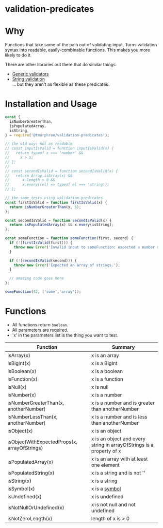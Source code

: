 # validation-predicates

# Why
Functions that take some of the pain out of validating input.  Turns validation syntax into readable, easily-combinable functions.  This makes you more likely to do it.  

There are other libraries out there that do similar things:
* [Generic validators](https://www.npmjs.com/package/validation-utils)    
* [String validation](https://github.com/validatorjs/validator.js)  
 ... but they aren't as flexible as these predicates.  

 # Installation and Usage  

``` js
const { 
  isNumberGreaterThan,
  isPopulatedArray,
  isString,  
} = require('@tmurphree/validation-predicates');

// the old way: not as readable
// const inputIsValid = function inputIsValid(x) {
//   return typeof x === 'number' &&
//     x > 5;
// };
//
// const secondIsValid = function secondIsValid(x) {
//   return Array.isArray(x) &&
//      x.length > 0 &&
//      x.every((el) => typeof el === 'string');
// };

// the same tests using validation-predicates 
const firstIsValid = function firstIsValid(x) {
  return isNumberGreaterThan(x, 5);
};

const secondIsValid = function secondIsValid(x) {
  return isPopulatedArray(x) && x.every(isString);
};

const someFunction = function someFunction(first, second) {
  if (!(firstIsValid(first))) {
    throw new Error('Invalid input to someFunction: expected a number > 5.');
  }

  if (!(secondIsValid(second))) {
    throw new Error('Expected an array of strings.');
  }

  // amazing code goes here
};

someFunction(42, ['some','array']);
```

# Functions  
* All functions return `boolean`.  
* All parameters are required.  
* 'x' in the parameters list is the thing you want to test.  

|Function|Summary|  
|---|---|  
|isArray(x)|x is an array|  
|isBigInt(x)|x is a BigInt|  
|isBoolean(x)|x is a boolean|  
|isFunction(x)|x is a function|  
|isNull(x)|x is null|  
|isNumber(x)|x is a number|  
|isNumberGreaterThan(x, anotherNumber)|x is a number and is greater than anotherNumber|  
|isNumberLessThan(x, anotherNumber)|x is a number and is less than anotherNumber|  
|isObject(x)|x is an object|  
|isObjectWithExpectedProps(x, arrayOfStrings)|x is an object and every string in arrayOfStrings is a property of x|  
|isPopulatedArray(x)|x is an array with at least one element|  
|isPopulatedString(x)|x is a string and is not ''|  
|isString(x)|x is a string|  
|isSymbol(x)|x is a [symbol](https://developer.mozilla.org/en-US/docs/Web/JavaScript/Reference/Global_Objects/Symbol)|  
|isUndefined(x)|x is undefined|  
|isNotNullOrUndefined(x)|x is not null and not undefined|  
|isNotZeroLength(x)|length of x is > 0|  
